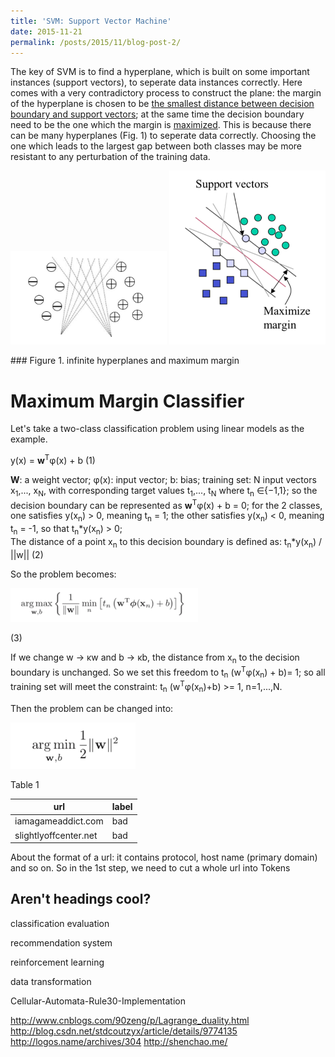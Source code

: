 ```yaml
---
title: 'SVM: Support Vector Machine'
date: 2015-11-21
permalink: /posts/2015/11/blog-post-2/
---
```

The key of SVM is to find a hyperplane, which is built on some important instances (support vectors), to seperate data instances correctly. Here comes with a very contradictory process to construct the plane: the margin of the hyperplane is chosen to be <ins>the smallest distance between decision boundary and support vectors</ins>; at the same time the decision boundary need to be the one which the margin is <ins>maximized</ins>. This is because there can be many hyperplanes (Fig. 1) to seperate data correctly. Choosing the one which leads to the largest gap between both classes may be more resistant to any perturbation of the training data. 

<p float="left">
  <img src="/images/svm_multiple_hyperplanes.png" width="250" />
  <img src="/images/svm_maximum_margin.png" width="250" /> 
</p>
### Figure 1. infinite hyperplanes and maximum margin

Maximum Margin Classifier
======

Let's take a two-class classification problem using linear models as the example.  

y(x) = **w**<sup>T</sup>φ(x) + b                                                                                                   (1)

**W**: a weight vector; φ(x): input vector; b: bias; training set: N input vectors x<sub>1</sub>,..., x<sub>N</sub>, with corresponding target values t<sub>1</sub>,..., t<sub>N</sub> where t<sub>n</sub> ∈{−1,1}; so the decision boundary can be represented as **w**<sup>T</sup>φ(x) + b = 0; for the 2 classes, one satisfies y(x<sub>n</sub>) > 0, meaning t<sub>n</sub> = 1; the other satisfies y(x<sub>n</sub>) < 0, meaning t<sub>n</sub> = -1, so that t<sub>n</sub>*y(x<sub>n</sub>) > 0;   
The distance of a point x<sub>n</sub> to this decision boundary is defined as:  t<sub>n</sub>*y(x<sub>n</sub>) / ||w||             (2)

So the problem becomes:    
<p float="left">
  <img src="/images/svm_formula3.png" width="300" />
</p>                       (3)

If we change w → κw and b → κb, the distance from x<sub>n</sub> to the decision boundary is unchanged. So we set this freedom to 
t<sub>n</sub> (w<sup>T</sup>φ(x<sub>n</sub>) + b)= 1; so all training set will meet the constraint: t<sub>n</sub> (w<sup>T</sup>φ(x<sub>n</sub>)+b) >= 1, n=1,...,N.

Then the problem can be changed into:
<p float="left">
  <img src="/images/svm_formula4.png" width="200" />
</p>  














Table 1

| url           | label   |    
| ---------        | ------ | 
| iamagameaddict.com     | bad  | 
| slightlyoffcenter.net    | bad   | 

About the format of a url: it contains protocol, host name (primary domain) and so on. So in the 1st step, we need to cut a whole url into Tokens 



Aren't headings cool?
------

classification evaluation

recommendation system





reinforcement learning

data transformation

Cellular-Automata-Rule30-Implementation

http://www.cnblogs.com/90zeng/p/Lagrange_duality.html
http://blog.csdn.net/stdcoutzyx/article/details/9774135
http://logos.name/archives/304
http://shenchao.me/